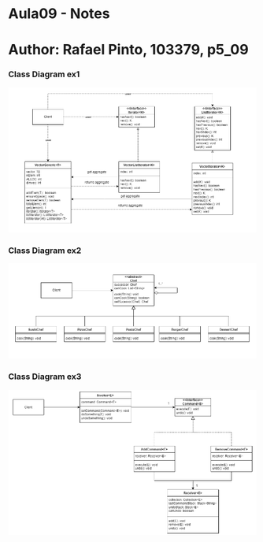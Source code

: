 # Aula09 - Notes

# Author: Rafael Pinto, 103379, p5_09  
  
### Class Diagram ex1  
![ex_1a!](./ex1/ex1.png "AnImage")  

### Class Diagram ex2  
![ex_2!](./ex2/ex2.png "AnImage")  

### Class Diagram ex3    
![ex_3!](./ex3/ex3.png "AnImage")  
